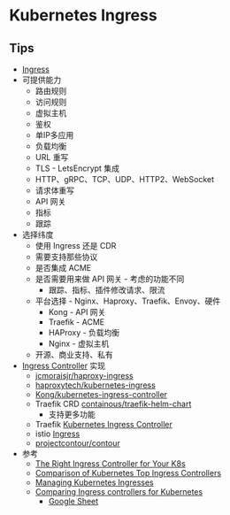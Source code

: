 # Kubernetes Ingress

## Tips
* [Ingress](https://kubernetes.io/docs/concepts/services-networking/ingress/)
* 可提供能力
  * 路由规则
  * 访问规则
  * 虚拟主机
  * 鉴权
  * 单IP多应用
  * 负载均衡
  * URL 重写
  * TLS - LetsEncrypt 集成
  * HTTP、gRPC、TCP、UDP、HTTP2、WebSocket
  * 请求体重写
  * API 网关
  * 指标
  * 跟踪
* 选择纬度
  * 使用 Ingress 还是 CDR
  * 需要支持那些协议
  * 是否集成 ACME
  * 是否需要用来做 API 网关 - 考虑的功能不同
    * 跟踪、指标、插件修改请求、限流
  * 平台选择 - Nginx、Haproxy、Traefik、Envoy、硬件
    * Kong - API 网关
    * Traefik - ACME
    * HAProxy - 负载均衡
    * Nginx - 虚拟主机
  * 开源、商业支持、私有
* [Ingress Controller](https://kubernetes.io/docs/concepts/services-networking/ingress-controllers/#additional-controllers) 实现
  * [jcmoraisjr/haproxy-ingress](https://github.com/jcmoraisjr/haproxy-ingress)
  * [haproxytech/kubernetes-ingress](https://github.com/haproxytech/kubernetes-ingress)
  * [Kong/kubernetes-ingress-controller](https://github.com/Kong/kubernetes-ingress-controller)
  * Traefik CRD [containous/traefik-helm-chart](https://github.com/containous/traefik-helm-chart)
    * 支持更多功能
  * Traefik [Kubernetes Ingress Controller](https://docs.traefik.io/providers/kubernetes-ingress/)
  * istio [Ingress](https://istio.io/docs/tasks/traffic-management/ingress/)
  * [projectcontour/contour](https://github.com/projectcontour/contour)
* 参考
  * [The Right Ingress Controller for Your K8s](https://lab.wallarm.com/choose-the-right-ingress-controller-for-your-kubernetes-environment/)
  * [Comparison of Kubernetes Top Ingress Controllers](https://caylent.com/kubernetes-top-ingress-controllers)
  * [Managing Kubernetes Ingresses](https://caylent.com/managing-kubernetes-ingresses)
  * [Comparing Ingress controllers for Kubernetes](https://medium.com/flant-com/comparing-ingress-controllers-for-kubernetes-9b397483b46b)
    * [Google Sheet](https://docs.google.com/spreadsheets/d/1DnsHtdHbxjvHmxvlu7VhzWcWgLAn_Mc5L1WlhLDA__k)
